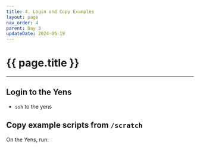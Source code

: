 ```yaml
---
title: 4. Login and Copy Examples 
layout: page
nav_order: 4
parent: Day 3 
updateDate: 2024-06-19
---
```


# {{ page.title }}
---
## Login to the Yens
- `ssh` to the yens

## Copy example scripts from `/scratch`

On the Yens, run:
<script type="text/javascript" 
    src="https://asciinema.org/a/ouvEUiyesZMEnzrowFYSx4mIM.js" 
    id="asciicast-ouvEUiyesZMEnzrowFYSx4mIM" 
    data-preload="true" data-speed="1" data-theme="monokai"
    async="true">
</script>

